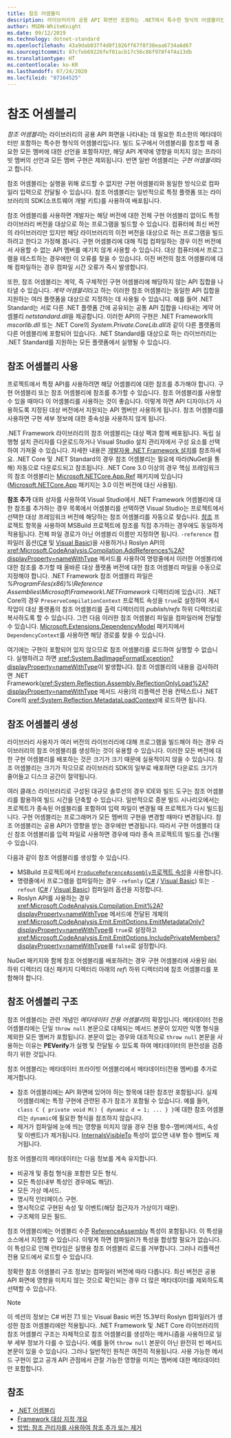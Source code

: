 ```yaml
---
title: 참조 어셈블리
description: 라이브러리의 공용 API 화면만 포함하는 .NET에서 특수한 형식의 어셈블리인 참조 어셈블리에 대해 알아봅니다.
author: MSDN-WhiteKnight
ms.date: 09/12/2019
ms.technology: dotnet-standard
ms.openlocfilehash: 43a9dab037f4d0f1926ff67f8f38eaa6734a6d67
ms.sourcegitcommit: 87cfeb69226fef01acb17c56c86f978f4f4a13db
ms.translationtype: HT
ms.contentlocale: ko-KR
ms.lasthandoff: 07/24/2020
ms.locfileid: "87164525"
---
```

# <a name="reference-assemblies"></a>참조 어셈블리

*참조 어셈블리*는 라이브러리의 공용 API 화면을 나타내는 데 필요한 최소한의 메타데이터만 포함하는 특수한 형식의 어셈블리입니다. 빌드 도구에서 어셈블리를 참조할 때 중요한 모든 멤버에 대한 선언을 포함하지만, 해당 API 계약에 영향을 미치지 않는 프라이빗 멤버의 선언과 모든 멤버 구현은 제외됩니다. 반면 일반 어셈블리는 *구현 어셈블리*라고 합니다.

참조 어셈블리는 실행을 위해 로드할 수 없지만 구현 어셈블리와 동일한 방식으로 컴파일러 입력으로 전달될 수 있습니다. 참조 어셈블리는 일반적으로 특정 플랫폼 또는 라이브러리의 SDK(소프트웨어 개발 키트)를 사용하여 배포됩니다.

참조 어셈블리를 사용하면 개발자는 해당 버전에 대한 전체 구현 어셈블리 없이도 특정 라이브러리 버전을 대상으로 하는 프로그램을 빌드할 수 있습니다. 컴퓨터에 최신 버전의 라이브러리만 있지만 해당 라이브러리의 이전 버전을 대상으로 하는 프로그램을 빌드하려고 한다고 가정해 봅니다. 구현 어셈블리에 대해 직접 컴파일하는 경우 이전 버전에서 사용할 수 없는 API 멤버를 예기치 않게 사용할 수 있습니다. 대상 컴퓨터에서 프로그램을 테스트하는 경우에만 이 오류를 찾을 수 있습니다. 이전 버전의 참조 어셈블리에 대해 컴파일하는 경우 컴파일 시간 오류가 즉시 발생합니다.

또한, 참조 어셈블리는 계약, 즉 구체적인 구현 어셈블리에 해당하지 않는 API 집합을 나타낼 수 있습니다. *계약 어셈블리*라고 하는 이러한 참조 어셈블리는 동일한 API 집합을 지원하는 여러 플랫폼을 대상으로 지정하는 데 사용될 수 있습니다. 예를 들어 .NET Standard는 서로 다른 .NET 플랫폼 간에 공유되는 공통 API 집합을 나타내는 계약 어셈블리 *netstandard.dll*을 제공합니다. 이러한 API의 구현은 .NET Framework의 *mscorlib.dll* 또는 .NET Core의 *System.Private.CoreLib.dll*과 같이 다른 플랫폼의 다른 어셈블리에 포함되어 있습니다. .NET Standard를 대상으로 하는 라이브러리는 .NET Standard를 지원하는 모든 플랫폼에서 실행될 수 있습니다.

## <a name="using-reference-assemblies"></a>참조 어셈블리 사용

프로젝트에서 특정 API를 사용하려면 해당 어셈블리에 대한 참조를 추가해야 합니다. 구현 어셈블리 또는 참조 어셈블리에 참조를 추가할 수 있습니다. 참조 어셈블리를 사용할 수 있을 때마다 이 어셈블리를 사용하는 것이 좋습니다. 이렇게 하면 API 디자이너가 사용하도록 지정된 대상 버전에서 지원되는 API 멤버만 사용하게 됩니다. 참조 어셈블리를 사용하면 구현 세부 정보에 대한 종속성을 사용하지 않게 됩니다.

.NET Framework 라이브러리의 참조 어셈블리는 대상 팩과 함께 배포됩니다. 독립 실행형 설치 관리자를 다운로드하거나 Visual Studio 설치 관리자에서 구성 요소를 선택하여 가져올 수 있습니다. 자세한 내용은 [개발자용 .NET Framework 설치](../../framework/install/guide-for-developers.md)를 참조하세요. .NET Core 및 .NET Standard의 경우 참조 어셈블리는 필요에 따라(NuGet을 통해) 자동으로 다운로드되고 참조됩니다. .NET Core 3.0 이상의 경우 핵심 프레임워크의 참조 어셈블리는 [Microsoft.NETCore.App.Ref](https://www.nuget.org/packages/Microsoft.NETCore.App.Ref) 패키지에 있습니다([Microsoft.NETCore.App](https://www.nuget.org/packages/Microsoft.NETCore.App) 패키지는 3.0 이전 버전에 대신 사용됨).

**참조 추가** 대화 상자를 사용하여 Visual Studio에서 .NET Framework 어셈블리에 대한 참조를 추가하는 경우 목록에서 어셈블리를 선택하면 Visual Studio는 프로젝트에서 선택한 대상 프레임워크 버전에 해당하는 참조 어셈블리를 자동으로 찾습니다. [참조](/visualstudio/msbuild/common-msbuild-project-items#reference) 프로젝트 항목을 사용하여 MSBuild 프로젝트에 참조를 직접 추가하는 경우에도 동일하게 적용됩니다. 전체 파일 경로가 아닌 어셈블리 이름만 지정하면 됩니다. `-reference` 컴파일러 옵션([C#](../../csharp/language-reference/compiler-options/reference-compiler-option.md) 및 [Visual Basic](../../visual-basic/reference/command-line-compiler/reference.md))을 사용하거나 Roslyn API의 <xref:Microsoft.CodeAnalysis.Compilation.AddReferences%2A?displayProperty=nameWithType> 메서드를 사용하여 명령줄에서 이러한 어셈블리에 대한 참조를 추가할 때 올바른 대상 플랫폼 버전에 대한 참조 어셈블리 파일을 수동으로 지정해야 합니다. .NET Framework 참조 어셈블리 파일은 *%ProgramFiles(x86)%\\Reference Assemblies\\Microsoft\\Framework\\.NETFramework* 디렉터리에 있습니다. .NET Core의 경우 `PreserveCompilationContext` 프로젝트 속성을 `true`로 설정하여 게시 작업이 대상 플랫폼의 참조 어셈블리를 출력 디렉터리의 *publish/refs* 하위 디렉터리로 복사하도록 할 수 있습니다. 그런 다음 이러한 참조 어셈블리 파일을 컴파일러에 전달할 수 있습니다. [Microsoft.Extensions.DependencyModel](https://www.nuget.org/packages/Microsoft.Extensions.DependencyModel/) 패키지에서 `DependencyContext`를 사용하면 해당 경로를 찾을 수 있습니다.

여기에는 구현이 포함되어 있지 않으므로 참조 어셈블리를 로드하여 실행할 수 없습니다. 실행하려고 하면 <xref:System.BadImageFormatException?displayProperty=nameWithType>이 발생합니다. 참조 어셈블리의 내용을 검사하려면 .NET Framework(<xref:System.Reflection.Assembly.ReflectionOnlyLoad%2A?displayProperty=nameWithType> 메서드 사용)의 리플렉션 전용 컨텍스트나 .NET Core의 <xref:System.Reflection.MetadataLoadContext>에 로드하면 됩니다.

## <a name="generating-reference-assemblies"></a>참조 어셈블리 생성

라이브러리 사용자가 여러 버전의 라이브러리에 대해 프로그램을 빌드해야 하는 경우 라이브러리의 참조 어셈블리를 생성하는 것이 유용할 수 있습니다. 이러한 모든 버전에 대한 구현 어셈블리를 배포하는 것은 크기가 크기 때문에 실용적이지 않을 수 있습니다. 참조 어셈블리는 크기가 작으므로 라이브러리 SDK의 일부로 배포하면 다운로드 크기가 줄어들고 디스크 공간이 절약됩니다.

여러 클래스 라이브러리로 구성된 대규모 솔루션의 경우 IDE와 빌드 도구는 참조 어셈블리를 활용하여 빌드 시간을 단축할 수 있습니다. 일반적으로 증분 빌드 시나리오에서는 프로젝트가 종속된 어셈블리를 포함하여 입력 파일이 변경될 때 프로젝트가 다시 빌드됩니다. 구현 어셈블리는 프로그래머가 모든 멤버의 구현을 변경할 때마다 변경됩니다. 참조 어셈블리는 공용 API가 영향을 받는 경우에만 변경됩니다. 따라서 구현 어셈블리 대신 참조 어셈블리를 입력 파일로 사용하면 경우에 따라 종속 프로젝트의 빌드를 건너뛸 수 있습니다.

다음과 같이 참조 어셈블리를 생성할 수 있습니다.

- MSBuild 프로젝트에서 [`ProduceReferenceAssembly`프로젝트 속성](/visualstudio/msbuild/common-msbuild-project-properties)을 사용합니다.
- 명령줄에서 프로그램을 컴파일하는 경우 `-refonly` ([C#](../../csharp/language-reference/compiler-options/refonly-compiler-option.md) / [Visual Basic](../../visual-basic/reference/command-line-compiler/refonly-compiler-option.md)) 또는 `-refout` ([C#](../../csharp/language-reference/compiler-options/refout-compiler-option.md) / [Visual Basic](../../visual-basic/reference/command-line-compiler/refout-compiler-option.md)) 컴파일러 옵션을 지정합니다.
- Roslyn API를 사용하는 경우 <xref:Microsoft.CodeAnalysis.Compilation.Emit%2A?displayProperty=nameWithType> 메서드에 전달된 개체의 <xref:Microsoft.CodeAnalysis.Emit.EmitOptions.EmitMetadataOnly?displayProperty=nameWithType>를 `true`로 설정하고 <xref:Microsoft.CodeAnalysis.Emit.EmitOptions.IncludePrivateMembers?displayProperty=nameWithType>를 `false`로 설정합니다.

NuGet 패키지와 함께 참조 어셈블리를 배포하려는 경우 구현 어셈블리에 사용된 *lib\\* 하위 디렉터리 대신 패키지 디렉터리 아래의 *ref\\* 하위 디렉터리에 참조 어셈블리를 포함해야 합니다.

## <a name="reference-assemblies-structure"></a>참조 어셈블리 구조

참조 어셈블리는 관련 개념인 *메타데이터 전용 어셈블리*의 확장입니다. 메타데이터 전용 어셈블리에는 단일 `throw null` 본문으로 대체되는 메서드 본문이 있지만 익명 형식을 제외한 모든 멤버가 포함됩니다. 본문이 없는 경우와 대조적으로 `throw null` 본문을 사용하는 이유는 **PEVerify**가 실행 및 전달될 수 있도록 하여 메타데이터의 완전성을 검증하기 위한 것입니다.

참조 어셈블리는 메타데이터 프라이빗 어셈블리에서 메타데이터(전용 멤버)를 추가로 제거합니다.

- 참조 어셈블리에는 API 화면에 있어야 하는 항목에 대한 참조만 포함됩니다. 실제 어셈블리에는 특정 구현에 관련된 추가 참조가 포함될 수 있습니다. 예를 들어, `class C { private void M() { dynamic d = 1; ... } }`에 대한 참조 어셈블리는 `dynamic`에 필요한 형식을 참조하지 않습니다.
- 제거가 컴파일에 눈에 띄는 영향을 미치지 않을 경우 전용 함수-멤버(메서드, 속성 및 이벤트)가 제거됩니다. [InternalsVisibleTo](xref:System.Runtime.CompilerServices.InternalsVisibleToAttribute) 특성이 없으면 내부 함수 멤버도 제거됩니다.

참조 어셈블리의 메타데이터는 다음 정보를 계속 유지합니다.

- 비공개 및 중첩 형식을 포함한 모든 형식.
- 모든 특성(내부 특성인 경우에도 해당).
- 모든 가상 메서드.
- 명시적 인터페이스 구현.
- 명시적으로 구현된 속성 및 이벤트(해당 접근자가 가상이기 때문).
- 구조체의 모든 필드.

참조 어셈블리에는 어셈블리 수준 [ReferenceAssembly](xref:System.Runtime.CompilerServices.ReferenceAssemblyAttribute) 특성이 포함됩니다. 이 특성을 소스에서 지정할 수 있습니다. 이렇게 하면 컴파일러가 특성을 합성할 필요가 없습니다. 이 특성으로 인해 런타임은 실행용 참조 어셈블리 로드를 거부합니다. 그러나 리플렉션 전용 모드에서 로드할 수 있습니다.

정확한 참조 어셈블리 구조 정보는 컴파일러 버전에 따라 다릅니다. 최신 버전은 공용 API 화면에 영향을 미치지 않는 것으로 확인되는 경우 더 많은 메타데이터를 제외하도록 선택할 수 있습니다.

> [!NOTE]
> 이 섹션의 정보는 C# 버전 7.1 또는 Visual Basic 버전 15.3부터 Roslyn 컴파일러가 생성한 참조 어셈블리에만 적용됩니다. .NET Framework 및 .NET Core 라이브러리의 참조 어셈블리 구조는 자체적으로 참조 어셈블리를 생성하는 메커니즘을 사용하므로 일부 세부 정보가 다를 수 있습니다. 예를 들어 `throw null` 본문이 아닌 완전히 빈 메서드 본문이 있을 수 있습니다. 그러나 일반적인 원칙은 여전히 적용됩니다. 사용 가능한 메서드 구현이 없고 공개 API 관점에서 관찰 가능한 영향을 미치는 멤버에 대한 메타데이터만 포함합니다.

## <a name="see-also"></a>참조

- [.NET 어셈블리](index.md)
- [Framework 대상 지정 개요](/visualstudio/ide/visual-studio-multi-targeting-overview)
- [방법: 참조 관리자를 사용하여 참조 추가 또는 제거](/visualstudio/ide/how-to-add-or-remove-references-by-using-the-reference-manager)
